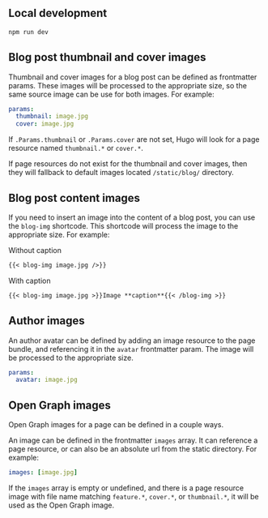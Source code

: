 ## Local development

```bash
npm run dev
```

## Blog post thumbnail and cover images

Thumbnail and cover images for a blog post can be defined as frontmatter params.
These images will be processed to the appropriate size, so the same source image
can be use for both images. For example:

```yaml
params:
  thumbnail: image.jpg
  cover: image.jpg
```

If `.Params.thumbnail` or `.Params.cover` are not set, Hugo will look for a page
resource named `thumbnail.*` or `cover.*`.

If page resources do not exist for the thumbnail and cover images, then they
will fallback to default images located `/static/blog/` directory.

## Blog post content images

If you need to insert an image into the content of a blog post, you can use the
`blog-img` shortcode. This shortcode will process the image to the appropriate
size. For example:

Without caption

```markdown
{{< blog-img image.jpg />}}
```

With caption

```markdown
{{< blog-img image.jpg >}}Image **caption**{{< /blog-img >}}
```

## Author images

An author avatar can be defined by adding an image resource to the page bundle,
and referencing it in the `avatar` frontmatter param. The image will be
processed to the appropriate size.

```yaml
params:
  avatar: image.jpg
```

## Open Graph images

Open Graph images for a page can be defined in a couple ways.

An image can be defined in the frontmatter `images` array. It can reference a
page resource, or can also be an absolute url from the static directory. For
example:

```yaml
images: [image.jpg]
```

If the `images` array is empty or undefined, and there is a page resource image
with file name matching `feature.*`, `cover.*`, or `thumbnail.*`, it will be
used as the Open Graph image.
